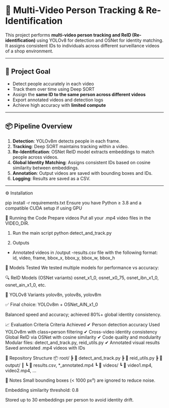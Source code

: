 # 🧠 Multi-Video Person Tracking & Re-Identification

This project performs **multi-video person tracking and ReID (Re-identification)** using YOLOv8 for detection and OSNet for identity matching. It assigns consistent IDs to individuals across different surveillance videos of a shop environment.

---

## 🎯 Project Goal

- Detect people accurately in each video
- Track them over time using Deep SORT
- Assign the **same ID to the same person across different videos**
- Export annotated videos and detection logs
- Achieve high accuracy with **limited compute**

---

## 📦 Pipeline Overview

1. **Detection**: YOLOv8m detects people in each frame.
2. **Tracking**: Deep SORT maintains tracking within a video.
3. **Re-Identification**: OSNet ReID model extracts embeddings to match people across videos.
4. **Global Identity Matching**: Assigns consistent IDs based on cosine similarity between embeddings.
5. **Annotation**: Output videos are saved with bounding boxes and IDs.
6. **Logging**: Results are saved as a CSV.

---
⚙️ Installation

pip install -r requirements.txt
Ensure you have Python ≥ 3.8 and a compatible CUDA setup if using GPU

🚀 Running the Code
Prepare videos
Put all your .mp4 video files in the VIDEO_DIR.

1. Run the main script
 python detect_and_track.py

3. Outputs
- Annotated videos in /output
-results.csv file with the following format:
id, video, frame, bbox_x, bbox_y, bbox_w, bbox_h

🧪 Models Tested
We tested multiple models for performance vs accuracy:

🔍 ReID Models (OSNet variants)
osnet_x1_0, osnet_x0_75, osnet_ibn_x1_0, osnet_ain_x1_0, etc.

🧍 YOLOv8 Variants
yolov8n, yolov8s, yolov8m

✅ Final choice:
YOLOv8m + OSNet_AIN_x1_0

Balanced speed and accuracy; achieved 80%+ global identity consistency.

📈 Evaluation Criteria
Criteria	Achieved
✔ Person detection accuracy	Used YOLOv8m with class=person filtering
✔ Cross-video identity consistency	Global ReID via OSNet with cosine similarity
✔ Code quality and modularity	Modular files: detect_and_track.py, reid_utils.py
✔ Annotated visual results	Saved annotated .mp4 videos with IDs

📁 Repository Structure
📦 root/
 ┣ 📜 detect_and_track.py
 ┣ 📜 reid_utils.py
 ┣ 📁 output/
 ┃ ┗ 📜 results.csv, *_annotated.mp4
 ┗ 📁 videos/
    ┗ 📜 video1.mp4, video2.mp4, ...

📌 Notes
Small bounding boxes (< 1000 px²) are ignored to reduce noise.

Embedding similarity threshold: 0.8

Stored up to 30 embeddings per person to avoid identity drift.

